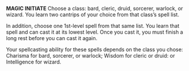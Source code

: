 __**MAGIC INITIATE**__
Choose a class: bard, cleric, druid, sorcerer, warlock, or wizard. You learn two cantrips of your choice from that class’s spell list.

In addition, choose one 1st-level spell from that same list. You learn that spell and can cast it at its lowest level. Once you cast it, you must finish a long rest before you can cast it again.

Your spellcasting ability for these spells depends on the class you chose: Charisma for bard, sorcerer, or warlock; Wisdom for cleric or druid: or Intelligence for wizard.